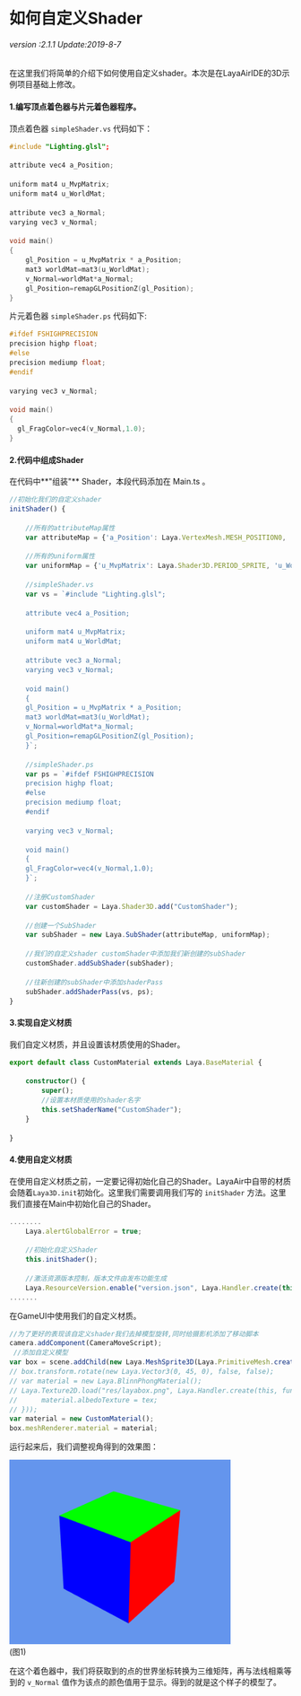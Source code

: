 # 如何自定义Shader

###### *version :2.1.1   Update:2019-8-7*

在这里我们将简单的介绍下如何使用自定义shader。本次是在LayaAirIDE的3D示例项目基础上修改。

#### 1.编写顶点着色器与片元着色器程序。

顶点着色器 `simpleShader.vs` 代码如下：

```c++
#include "Lighting.glsl";

attribute vec4 a_Position;

uniform mat4 u_MvpMatrix;
uniform mat4 u_WorldMat;

attribute vec3 a_Normal;
varying vec3 v_Normal;

void main()
{
	gl_Position = u_MvpMatrix * a_Position;
	mat3 worldMat=mat3(u_WorldMat);
	v_Normal=worldMat*a_Normal;
	gl_Position=remapGLPositionZ(gl_Position);
}
```

片元着色器 `simpleShader.ps` 代码如下:

```c++
#ifdef FSHIGHPRECISION
precision highp float;
#else
precision mediump float;
#endif

varying vec3 v_Normal;

void main()
{	
  gl_FragColor=vec4(v_Normal,1.0);
}
```

#### 2.代码中组成Shader

在代码中**"组装"** Shader，本段代码添加在 Main.ts 。

```typescript
//初始化我们的自定义shader
initShader() {

    //所有的attributeMap属性
    var attributeMap = {'a_Position': Laya.VertexMesh.MESH_POSITION0, 'a_Normal': Laya.VertexMesh.MESH_NORMAL0};

	//所有的uniform属性
	var uniformMap = {'u_MvpMatrix': Laya.Shader3D.PERIOD_SPRITE, 'u_WorldMat': Laya.Shader3D.PERIOD_SPRITE};

    //simpleShader.vs
    var vs = `#include "Lighting.glsl";

    attribute vec4 a_Position;

    uniform mat4 u_MvpMatrix;
    uniform mat4 u_WorldMat;

    attribute vec3 a_Normal;
    varying vec3 v_Normal;

    void main()
    {
    gl_Position = u_MvpMatrix * a_Position;
    mat3 worldMat=mat3(u_WorldMat);
    v_Normal=worldMat*a_Normal;
    gl_Position=remapGLPositionZ(gl_Position);
    }`;

    //simpleShader.ps
    var ps = `#ifdef FSHIGHPRECISION
    precision highp float;
    #else
    precision mediump float;
    #endif

    varying vec3 v_Normal;

    void main()
    {	
    gl_FragColor=vec4(v_Normal,1.0);
    }`;

	//注册CustomShader 
	var customShader = Laya.Shader3D.add("CustomShader");

	//创建一个SubShader
	var subShader = new Laya.SubShader(attributeMap, uniformMap);

	//我们的自定义shader customShader中添加我们新创建的subShader
	customShader.addSubShader(subShader);

	//往新创建的subShader中添加shaderPass
	subShader.addShaderPass(vs, ps);
}
```

#### 3.实现自定义材质

我们自定义材质，并且设置该材质使用的Shader。

```typescript
export default class CustomMaterial extends Laya.BaseMaterial {
    
    constructor() { 
        super(); 
        //设置本材质使用的shader名字
        this.setShaderName("CustomShader");
    }
 
}
```

#### 4.使用自定义材质

​	在使用自定义材质之前，一定要记得初始化自己的Shader。LayaAir中自带的材质会随着`Laya3D.init`初始化。这里我们需要调用我们写的 `initShader` 方法。这里我们直接在Main中初始化自己的Shader。

```typescript
........	
	Laya.alertGlobalError = true;

	//初始化自定义Shader
    this.initShader();

    //激活资源版本控制，版本文件由发布功能生成
    Laya.ResourceVersion.enable("version.json", Laya.Handler.create(this, this.onVersionLoaded), Laya.ResourceVersion.FILENAME_VERSION);
.......
```

在GameUI中使用我们的自定义材质。

```typescript
//为了更好的表现该自定义shader我们去掉模型旋转,同时给摄影机添加了移动脚本
camera.addComponent(CameraMoveScript);
 //添加自定义模型
var box = scene.addChild(new Laya.MeshSprite3D(Laya.PrimitiveMesh.createBox(1, 1, 1)));
// box.transform.rotate(new Laya.Vector3(0, 45, 0), false, false);
// var material = new Laya.BlinnPhongMaterial();
// Laya.Texture2D.load("res/layabox.png", Laya.Handler.create(this, function(tex) {
// 		material.albedoTexture = tex;
// }));
var material = new CustomMaterial();
box.meshRenderer.material = material;
```

运行起来后，我们调整视角得到的效果图：

![](img/1.png)<br>(图1)

在这个着色器中，我们将获取到的点的世界坐标转换为三维矩阵，再与法线相乘等到的 `v_Normal` 值作为该点的颜色值用于显示。得到的就是这个样子的模型了。
